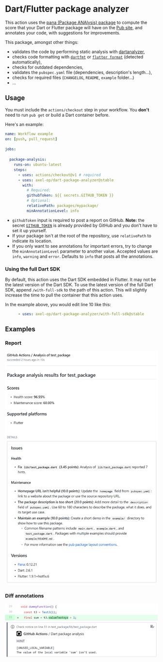 # Dart/Flutter package analyzer

This action uses the [pana (Package ANAlysis) package](https://pub.dev/packages/pana) to compute the score that your Dart or Flutter package will have on the [Pub site](https://pub.dev/help), and annotates your code, with suggestions for improvements.

This package, amongst other things:

* validates the code by performing static analysis with [dartanalyzer](https://dart.dev/tools/dartanalyzer),
* checks code formatting with [`dartfmt`](https://dart.dev/tools/dartfmt) or [`flutter format`](https://flutter.dev/docs/development/tools/formatting#automatically-formatting-code-with-the-flutter-command) (detected automatically),
* checks for outdated dependencies,
* validates the `pubspec.yaml` file (dependencies, description's length...),
* checks for required files (`CHANGELOG`, `README`, `example` folder...)
* ...

## Usage

You must include the `actions/checkout` step in your workflow. You **don't** need to run `pub get` or build a Dart container before.

Here's an example:

```yml
name: Workflow example
on: [push, pull_request]

jobs:

  package-analysis:
    runs-on: ubuntu-latest
    steps:
      - uses: actions/checkout@v1 # required
      - uses: axel-op/dart-package-analyzer@stable
        with:
          # Required:
          githubToken: ${{ secrets.GITHUB_TOKEN }}
          # Optional:
          relativePath: packages/mypackage/
          minAnnotationLevel: info
```

* `githubToken` input is required to post a report on GitHub. **Note:** the secret [`GITHUB_TOKEN`](https://help.github.com/en/actions/automating-your-workflow-with-github-actions/authenticating-with-the-github_token) is already provided by GitHub and you don't have to set it up yourself.
* If your package isn't at the root of the repository, use `relativePath` to indicate its location.
* If you only want to see annotations for important errors, try to change the `minAnnotationLevel` parameter to another value. Accepted values are `info`, `warning` and `error`. Defaults to `info` that posts all the annotations.

### Using the full Dart SDK

By default, this action uses the Dart SDK embedded in Flutter. It may not be the latest version of the Dart SDK. To use the latest version of the full Dart SDK, append `/with-full-sdk` to the path of this action. This will slightly increase the time to pull the container that this action uses.

In the example above, you would edit line 10 like this:

```yml
      - uses: axel-op/dart-package-analyzer/with-full-sdk@stable
```

## Examples

### Report

![](example_report.png)

### Diff annotations

![](example_annotation.png)
